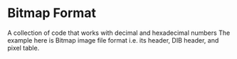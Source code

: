 # Bitmap Format
A collection of code that works with decimal and hexadecimal numbers
The example here is Bitmap image file format i.e. its header, DIB header, and pixel table.
